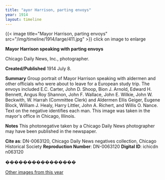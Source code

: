 ```yaml
---
title: "ayor Harrison, parting envoys"
year: 1914
layout: timeline
---
```


{{< image title="Mayor Harrison, parting envoys" src="/img/timeline/1914/large/411.jpg" >}}
click on image to enlarge

__**Mayor Harrison speaking with parting envoys**__

Chicago Daily News, Inc., photographer.

**Created/Published**
1914 July 8.

**Summary**
Group portrait of Mayor Harrison speaking with aldermen and other officials who were about to leave for a European study trip. The envoys included E.C. Carter, John D. Shoop, Bion J. Arnold, Edward H. Bennett, Angus Roy Shannon, John F. Wallace, John E. Wilkie, John W. Beckwith, W. Harrah (Committee Clerk) and Aldermen Ellis Geiger, Eugene Block, William J. Healy, Harry Littler, John A. Richert, and Willis O. Nance. Text on the negative identifies each man. This image was taken in the mayor's office in Chicago, Illinois.

**Notes**
This photonegative taken by a Chicago Daily News photographer may have been published in the newspaper.

__Cite as__: DN-0063120, Chicago Daily News negatives collection, Chicago Historical Society
__Reproduction Number__: DN-0063120
__Digital ID__: ichicdn n063120

���������������� 

[Other images from this year](/historical/timeline/1914)